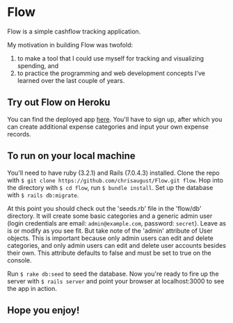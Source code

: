 # Flow

Flow is a simple cashflow tracking application. 

My motivation in building Flow was twofold: 
  1) to make a tool that I could use myself for tracking and visualizing spending, and 
  2) to practice the programming and web development concepts I've learned over the last couple of years.

## Try out Flow on Heroku
You can find the deployed app [here](https://young-sea-87737.herokuapp.com). You'll have to sign up, after which you can create additional expense categories and input your own expense records.

## To run on your local machine
You'll need to have ruby (3.2.1) and Rails (7.0.4.3) installed. 
Clone the repo with `$ git clone https://github.com/chrisaugust/Flow.git flow`.
Hop into the directory with `$ cd flow`, run `$ bundle install`.
Set up the database with `$ rails db:migrate`.

At this point you should check out the 'seeds.rb' file in the 'flow/db' directory. It will create some basic categories and a generic admin user (login credentials are email: `admin@example.com`, password: `secret`). Leave as is or modify as you see fit. But take note of the 'admin' attribute of User objects. 
This is important because only admin users can edit and delete categories, and only admin users can edit and delete user accounts besides their own. This attribute defaults to false and must be set to true on the console.

Run `$ rake db:seed` to seed the database. 
Now you're ready to fire up the server with `$ rails server` 
and point your browser at localhost:3000 to see the app in action.

## Hope you enjoy!
